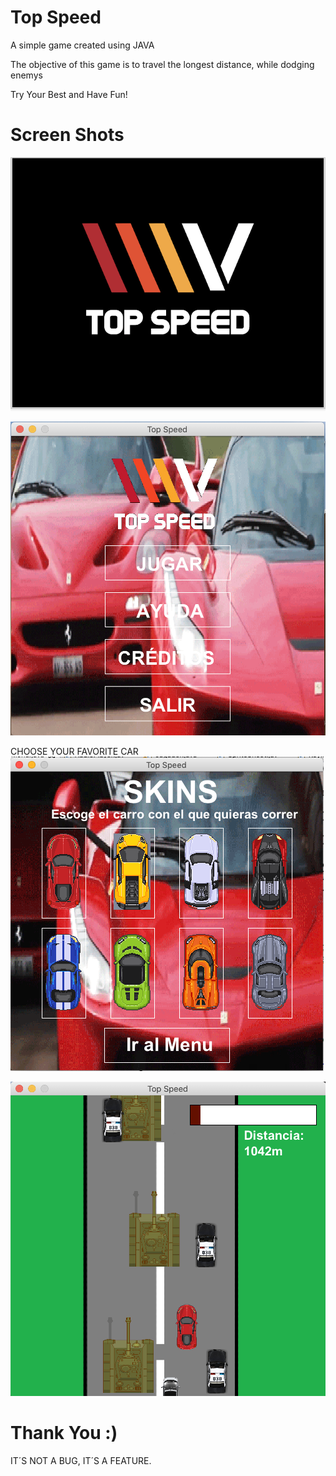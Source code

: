 # Top Speed
A simple game created using JAVA

The objective of this game is to travel the longest distance, while dodging enemys

Try Your Best and Have Fun!



# Screen Shots

![](img_rdMe/logo.png)

![](img_rdMe/menu.png)

CHOOSE YOUR FAVORITE CAR
![](img_rdMe/skins.png)

![](img_rdMe/game.png)


# Thank You :)
IT´S NOT A BUG, IT´S A FEATURE.
